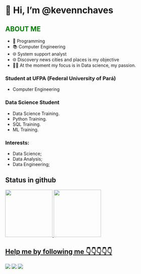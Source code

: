 # 👋 Hi, I’m @kevennchaves 

## <font color="green"> <b> ABOUT ME </b> </font>

- 💞️ Programming
- 📚 Computer Engineering
- 🌐 System support analyst
- 🌐 Discovery news cities and places is my objective
- 💪🏽 At the moment my focus is in Data science, my passion.

### Student at UFPA (Federal University of Pará)
- Computer Engineering

### Data Science Student 
- Data Science Training.
- Python Training.
- SQL Training.
- ML Training.

### Interests:
- Data Science;
- Data Analysis;
- Data Engineering;

## Status in github
<div>
<a href="https://github.com/kevennchaves">
<img height="150em" src="https://github-readme-stats.vercel.app/api/top-langs/?username=kevennchaves&layout=compact&langs_count=7&theme=dracula"/>
<img height="150em" src="https://github-readme-stats.vercel.app/api?username=kevennchaves&show_icons=true&theme=dracula&include_all_commits=true&count_private=true"/>
</div>

## Help me by following me 👇👇👇👇👇

[<img src="https://img.shields.io/badge/linkedin-%230077B5.svg?&style=for-the-badge&logo=linkedin&logoColor=white" />](https://www.linkedin.com/in/khmc/)
[<img src = "https://img.shields.io/badge/instagram-%23E4405F.svg?&style=for-the-badge&logo=instagram&logoColor=white">](https://www.instagram.com/kevennchaves/)
[<img src = "https://img.shields.io/badge/facebook-%231877F2.svg?&style=for-the-badge&logo=facebook&logoColor=white">](https://www.facebook.com/keven.chaves)
